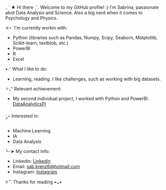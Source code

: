 ˗ˏˋ ★ Hi there ˎˊ˗ 
Welcome to my GitHub profile! :) I'm Sabrina, passionate abot Data Analysis and Science. Also a big nerd when it comes to Psychology and Physics. 

✮⋆˙ I'm currently workin with: 
- Python (libraries such as Pandas, Numpy, Scipy, Seaborn, Matplotlib, Scikit-learn, textblob, etc.)
- PowerBI
- R
- Excel
  
⭑.ᐟ What I like to do:
- Learning, reading. I like challenges, such as working with big datasets.

✧₊⁺ Relevant achievement:
- My second individual project, I worked with Python and PowerBI.
[DataAnalyticsPI](https://github.com/sbkrz/PI_02_DA)

༘⋆ Interested in:
- Machine Learning
- IA
- Data Analysis

╰┈➤ My contact info:
- Linkedin: [Linkedin](https://www.linkedin.com/in/sbkrz/)
- Email: sab.krenz6@hotmail.com
- Instagram: [Instagram](https://www.instagram.com/whoissa_b)

୭ ˚. Thanks for reading •ᴗ•

<!--
**sbkrz/sbkrz** is a ✨ _special_ ✨ repository because its `README.md` (this file) appears on your GitHub profile.
Here are some ideas to get you started:

- 🔭 I’m currently working on ...
- 🌱 I’m currently learning ...
- 👯 I’m looking to collaborate on ...
- 🤔 I’m looking for help with ...
- 💬 Ask me about ...
- 📫 How to reach me: ...
- 😄 Pronouns: ...
- ⚡ Fun fact: ...
-->
